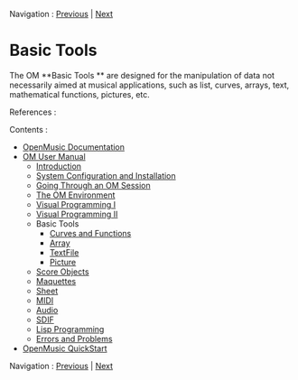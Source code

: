 Navigation : [Previous](FileBoxIterations "page
précédente\(Designing Iterations\)") | [Next](CurvesAndFunctions
"Next\(Curves and Functions\)")

# Basic Tools

The OM **Basic Tools ** are designed for the  manipulation of data not
necessarily aimed at musical applications, such as list, curves, arrays, text,
mathematical functions, pictures, etc.

References :

Contents :

  * [OpenMusic Documentation](OM-Documentation)
  * [OM User Manual](OM-User-Manual)
    * [Introduction](00-Contents)
    * [System Configuration and Installation](Installation)
    * [Going Through an OM Session](Goingthrough)
    * [The OM Environment](Environment)
    * [Visual Programming I](BasicVisualProgramming)
    * [Visual Programming II](AdvancedVisualProgramming)
    * Basic Tools
      * [Curves and Functions](CurvesAndFunctions)
      * [Array](ClassArray)
      * [TextFile](textfile)
      * [Picture](Picture)
    * [Score Objects](ScoreObjects)
    * [Maquettes](Maquettes)
    * [Sheet](Sheet)
    * [MIDI](MIDI)
    * [Audio](Audio)
    * [SDIF](SDIF)
    * [Lisp Programming](Lisp)
    * [Errors and Problems](errors)
  * [OpenMusic QuickStart](QuickStart-Chapters)

Navigation : [Previous](FileBoxIterations "page
précédente\(Designing Iterations\)") | [Next](CurvesAndFunctions
"Next\(Curves and Functions\)")

